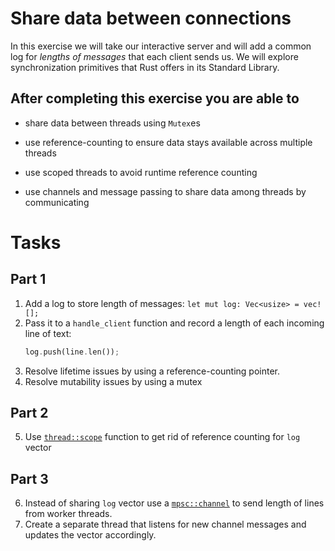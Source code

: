 # Share data between connections

In this exercise we will take our interactive server and will add a common log for *lengths of messages* that each client sends us. We will explore synchronization primitives that Rust offers in its Standard Library.

## After completing this exercise you are able to

- share data between threads using `Mutex`es

- use reference-counting to ensure data stays available across multiple threads

- use scoped threads to avoid runtime reference counting

- use channels and message passing to share data among threads by communicating

# Tasks

## Part 1

1. Add a log to store length of messages: `let mut log: Vec<usize> = vec![];`
2. Pass it to a `handle_client` function and record a length of each incoming line of text:
    ```rust
    log.push(line.len());
    ```
3. Resolve lifetime issues by using a reference-counting pointer.
4. Resolve mutability issues by using a mutex

## Part 2

5. Use [`thread::scope`](https://doc.rust-lang.org/stable/std/thread/fn.scope.html) function to get rid of reference counting for `log` vector

## Part 3

6. Instead of sharing `log` vector use a [`mpsc::channel`](https://doc.rust-lang.org/std/sync/mpsc/fn.channel.html) to send length of lines from worker threads.
7. Create a separate thread that listens for new channel messages and updates the vector accordingly.
